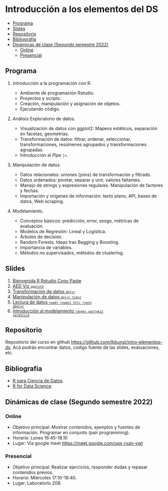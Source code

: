 Introducción a los elementos del DS
================

-   <a href="#programa" id="toc-programa">Programa</a>
-   <a href="#slides" id="toc-slides">Slides</a>
-   <a href="#repositorio" id="toc-repositorio">Repositorio</a>
-   <a href="#bibliografía" id="toc-bibliografía">Bibliografía</a>
-   <a href="#dinámicas-de-clase-segundo-semestre-2022"
    id="toc-dinámicas-de-clase-segundo-semestre-2022">Dinámicas de clase
    (Segundo semestre 2022)</a>
    -   <a href="#online" id="toc-online">Online</a>
    -   <a href="#presencial" id="toc-presencial">Presencial</a>

## Programa

1.  Introducción a la programación con R.

    -   Ambiente de programación Rstudio.
    -   Proyectos y scripts.
    -   Creación, manipulación y asignación de objetos.
    -   Ejecutando código.

2.  Análisis Exploratorio de datos.

    -   Visualización de datos con ggplot2: Mapeos estéticos, separación
        en facetas, geometrías.
    -   Transformación de datos: filtrar, ordenar, seleccionar,
        transformaciones, resúmenes agrupados y transformaciones
        agrupadas.
    -   Introducción al *Pipe* `|>`.

3.  Manipulación de datos.

    -   Datos relacionales: uniones (joins) de transformación y
        filtrado.
    -   Datos ordenados: pivotar, separar y unir, valores faltantes.
    -   Manejo de strings y expresiones regulares. Manipulación de
        factores y fechas.
    -   Importación y orígenes de información: texto plano, API, bases
        de datos, Web scraping.

4.  Modelamiento.

    -   Conceptos básicos: predicción, error, sesgo, métricas de
        evaluación.
    -   Modelos de Regresión: Lineal y Logística.
    -   Árboles de decisión.
    -   Random Forests. Ideas tras Bagging y Boosting.
    -   Importancia de variables.
    -   Métodos no supervisados, métodos de clustering.

## Slides

1.  [Bienvenida R Rstudio Copy
    Paste](https://jbkunst.github.io/intro-elementos-ds/slides/01-R-Rstudio-copy-paste.html)
2.  [AED Viz
    <code><small>ggplot2</small></code>](https://jbkunst.github.io/intro-elementos-ds/slides/02-AED-Viz-ggplot2.html)
3.  [Transformación de datos
    <code><small>dplyr</small></code>](https://jbkunst.github.io/intro-elementos-ds/slides/03-AED-Transformacion-de-datos-dplyr-tidyr.html)
4.  [Manipulación de datos <code><small>dplyr
    tidyr</small></code>](https://jbkunst.github.io/intro-elementos-ds/slides/04-Manipulacion-de-datos-dplyr-tidyr.html)
5.  [Lectura de datos <code><small>readr readxl httr rvest
    dbplyr</small></code>](https://jbkunst.github.io/intro-elementos-ds/slides/05-Lectura-de-datos-readr-readxl-httr-rvest.html)
6.  [Introducción al modelamiento <code><small>ranger partykit
    yardstick</small></code>](https://jbkunst.github.io/intro-elementos-ds/slides/06-Introducción-al-modelamiento.html)

## Repositorio

Repositorio del curso en github
<https://github.com/jbkunst/intro-elementos-ds>. Acá podrás encontrar
datos, código fuente de las slides, evaluaciones, etc.

## Bibliografía

-   [R para Ciencia de Datos](https://es.r4ds.hadley.nz/).
-   [R for Data Science](https://r4ds.hadley.nz/).

## Dinámicas de clase (Segundo semestre 2022)

### Online

-   Objetivo principal: Mostrar contenidos, ejemplos y fuentes de
    información. Programar en conjunto (pair programming).
-   Horario: Lunes 16:45-18.10
-   Lugar: Via google meet <https://meet.google.com/upx-rxan-vwt>

### Presencial

-   Objetivo principal: Realizar ejercicios, responder dudas y repasar
    contenidos previos.
-   Horario: Miércoles 17:10-18:40.
-   Lugar: Laboratorio 208.
